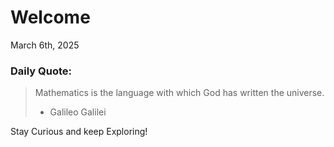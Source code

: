# Welcome

March 6th, 2025

### Daily Quote:
> Mathematics is the language with which God has written the universe.
> 	- Galileo Galilei

Stay Curious and keep Exploring!
